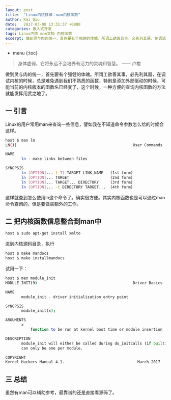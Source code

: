 ```yaml
---
layout: post
title:  "Linux内核移植：man内核函数"
author: Kai Qiu
date:   2017-03-08 13:31:37 +0800
categories: 嵌入式开发
tags: Linux内核 man文档 内核函数
excerpt: 做到灵与肉的统一，首先要有个强健的体魄。所谓工欲善其事，必先利其器，在调试内核的时候，总是难免遇到我们不熟悉的函数，特别是添加外部驱动的时候，可能当前的内核版本的函数名已经变了，这个时候，一种方便的查询内核函数的方法就能发挥用武之地了。
---
```


* menu
{:toc}

> 身体虚弱，它将永远不会培养有活力的灵魂和智慧。 —— 卢梭

做到灵与肉的统一，首先要有个强健的体魄。所谓工欲善其事，必先利其器，在调试内核的时候，总是难免遇到我们不熟悉的函数，特别是添加外部驱动的时候，可能当前的内核版本的函数名已经变了，这个时候，一种方便的查询内核函数的方法就能发挥用武之地了。

## 一 引言

Linux的用户常用man来查询一些信息，譬如我在不知道命令参数怎么给的时候会这样。

```sh
host $ man ln
LN(1)                                                   User Commands                                                   LN(1)

NAME
       ln - make links between files

SYNOPSIS
       ln [OPTION]... [-T] TARGET LINK_NAME   (1st form)
       ln [OPTION]... TARGET                  (2nd form)
       ln [OPTION]... TARGET... DIRECTORY     (3rd form)
       ln [OPTION]... -t DIRECTORY TARGET...  (4th form)
```

这样就查到怎么使用ln这个命令了。确实很方便。其实内核函数也是可以通过man命令查询的，但是要做些额外的工作。

## 二 把内核函数信息整合到man中

```sh
host $ sudo apt-get install xmlto
```

进到内核源码目录，执行

```sh
host $ make mandocs
host $ make installmandocs
```

试用一下：

```sh
host $ man module_init
MODULE_INIT(9)                                          Driver Basics                                          MODULE_INIT(9)

NAME
       module_init - driver initialization entry point

SYNOPSIS
       module_init(x);

ARGUMENTS
       x
           function to be run at kernel boot time or module insertion

DESCRIPTION
       module_init will either be called during do_initcalls (if builtin) or at module insertion time (if a module). There
       can only be one per module.

COPYRIGHT
Kernel Hackers Manual 4.1.                                March 2017                                           MODULE_INIT(9)
```

## 三 总结

虽然有man可以辅助参考，最靠谱的还是直接看源码了。
